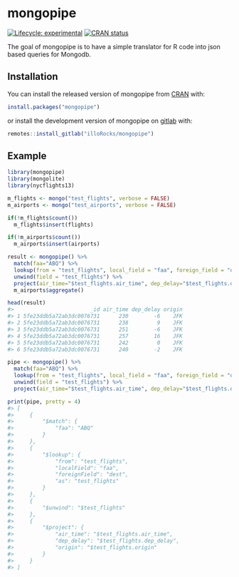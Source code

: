 
<!-- README.md is generated from README.Rmd. Please edit that file -->

# mongopipe

<!-- badges: start -->

[![Lifecycle:
experimental](https://img.shields.io/badge/lifecycle-experimental-orange.svg)](https://lifecycle.r-lib.org/articles/stages.html#experimental)
[![CRAN
status](https://www.r-pkg.org/badges/version/mongopipe)](https://CRAN.R-project.org/package=mongopipe)
<!-- badges: end -->

The goal of mongopipe is to have a simple translator for R code into
json based queries for Mongodb.

## Installation

You can install the released version of mongopipe from
[CRAN](https://CRAN.R-project.org) with:

``` r
install.packages("mongopipe")
```

or install the development version of mongopipe on
[gitlab](https://gitlab.com/rpkgs/mongopipe) with:

``` r
remotes::install_gitlab("illoRocks/mongopipe")
```

## Example

``` r
library(mongopipe)
library(mongolite)
library(nycflights13)

m_flights <- mongo("test_flights", verbose = FALSE)
m_airports <- mongo("test_airports", verbose = FALSE)

if(!m_flights$count())
  m_flights$insert(flights)

if(!m_airports$count())
  m_airports$insert(airports)

result <- mongopipe() %>%
  match(faa="ABQ") %>%
  lookup(from = "test_flights", local_field = "faa", foreign_field = "dest") %>%
  unwind(field = "test_flights") %>%
  project(air_time="$test_flights.air_time", dep_delay="$test_flights.dep_delay", origin="$test_flights.origin") %>%
  m_airports$aggregate()

head(result)
#>                        _id air_time dep_delay origin
#> 1 5fe23ddb5a72ab3dc0076731      230        -6    JFK
#> 2 5fe23ddb5a72ab3dc0076731      238         9    JFK
#> 3 5fe23ddb5a72ab3dc0076731      251        -6    JFK
#> 4 5fe23ddb5a72ab3dc0076731      257        16    JFK
#> 5 5fe23ddb5a72ab3dc0076731      242         0    JFK
#> 6 5fe23ddb5a72ab3dc0076731      240        -2    JFK
```

``` r
pipe <- mongopipe() %>%
  match(faa="ABQ") %>%
  lookup(from = "test_flights", local_field = "faa", foreign_field = "dest") %>%
  unwind(field = "test_flights") %>%
  project(air_time="$test_flights.air_time", dep_delay="$test_flights.dep_delay", origin="$test_flights.origin")

print(pipe, pretty = 4)
#> [
#>     {
#>         "$match": {
#>             "faa": "ABQ"
#>         }
#>     },
#>     {
#>         "$lookup": {
#>             "from": "test_flights",
#>             "localField": "faa",
#>             "foreignField": "dest",
#>             "as": "test_flights"
#>         }
#>     },
#>     {
#>         "$unwind": "$test_flights"
#>     },
#>     {
#>         "$project": {
#>             "air_time": "$test_flights.air_time",
#>             "dep_delay": "$test_flights.dep_delay",
#>             "origin": "$test_flights.origin"
#>         }
#>     }
#> ]
```
